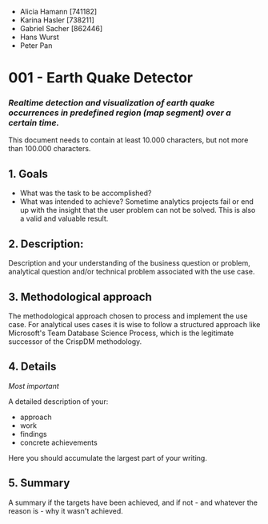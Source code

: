 - Alicia Hamann [741182]
- Karina Hasler [738211]
- Gabriel Sacher [862446]
- Hans Wurst
- Peter Pan

# 001 - Earth Quake Detector
### *Realtime detection and visualization of earth quake occurrences in predefined region (map segment) over a certain time.*

This document needs to contain at least 10.000 characters, but not more than 100.000 characters.

## 1. Goals

- What was the task to be accomplished? 
- What was intended to achieve? Sometime analytics projects fail or end up with the insight that the user problem can not be solved. 
  This is also a valid and valuable result.

## 2. Description:

Description and your understanding of the business question or problem, analytical question and/or technical problem associated with the use case.

## 3. Methodological approach

The methodological approach chosen to process and implement the use case.
For analytical uses cases it is wise to follow a structured approach like Microsoft's Team Database Science Process, which is the legitimate successor of the CrispDM methodology.

## 4. Details

*Most important*

A detailed description of your: 
- approach 
- work
- findings
- concrete achievements

Here you should accumulate the largest part of your writing.

## 5. Summary 
A summary if the targets have been achieved, and if not - and whatever the reason is - why it wasn't achieved.
